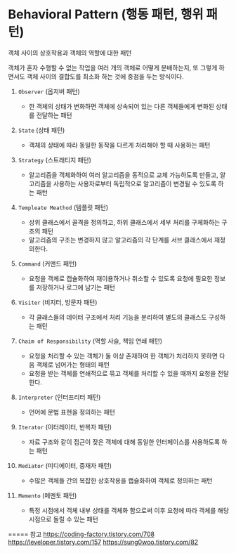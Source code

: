 # Behavioral Pattern (행동 패턴, 행위 패턴)

객체 사이의 상호작용과 객체의 역할에 대한 패턴

객체가 혼자 수행할 수 없는 작업을 여러 개의 객체로 어떻게 분배하는지, 또 그렇게 하면서도 객체 사이의 결합도를 최소화 하는 것에 중점을 두는 방식이다.

1. `Observer`  (옵저버 패턴)
    - 한 객체의 상태가 변화하면 객체에 상속되어 있는 다른 객체들에게 변화된 상태를 전달하는 패턴

2. `State` (상태 패턴)
    - 객체의 상태에 따라 동일한 동작을 다르게 처리해야 할 때 사용하는 패턴

3. `Strategy` (스트래티지 패턴)
    - 알고리즘을 객체화하여 여러 알고리즘을 동적으로 교체 가능하도록 만들고,  알고리즘을 사용하는 사용자로부터 독립적으로 알고리즘이 변경될 수 있도록 하는 패턴

4. `Templeate Meathod` (템플릿 패턴)
    - 상위 클래스에서 골격을 정의하고, 하위 클래스에서 세부 처리를 구체화하는 구조의 패턴
    - 알고리즘의 구조는 변경하지 않고 알고리즘의 각 단계를 서브 클래스에서 재정의한다.

5. `Command`  (커맨드 패턴)
    - 요청을 객체로 캡슐화하여 재이용하거나 취소할 수 있도록 요청에 필요한 정보를 저장하거나 로그에 남기는 패턴

6. `Visiter` (비지터, 방문자 패턴)
    - 각 클래스들의 데이터 구조에서 처리 기능을 분리하여 별도의 클래스도 구성하는 패턴

7. `Chaim of Responsibility` (역할 사슬, 책임 연쇄 패턴)
    - 요청을 처리할 수 있는 객체가 둘 이상 존재하여 한 객체가 처리하지 못하면 다음 객체로 넘어가는 형태의 패턴
    - 요청을 받는 객체를 연쇄적으로 묶고 객체를 처리할 수 있을 때까지 요청을 전달한다.

8. `Interpreter` (인터프리터  패턴)
    - 언어에 문법 표현을 정의하는 패턴

9. `Iterator` (이터레이터, 반복자 패턴)
    - 자료 구조와 같이 접근이 잦은 객체에 대해 동일한 인터페이스를 사용하도록 하는 패턴

10. `Mediator` (미디에이터, 중재자 패턴)
    - 수많은 객체들 간의 복잡한 상호작용을 캡슐화하여 객체로 정의하는 패턴

11. `Memento` (메멘토 패턴)
    - 특정 시점에서 객체 내부 상태를 객체화 함으로써 이후 요청에 따라 객체를 해당 시점으로 돌릴 수 있는 패턴


=====
참고
https://coding-factory.tistory.com/708
https://leveloper.tistory.com/157
https://sung0woo.tistory.com/82
